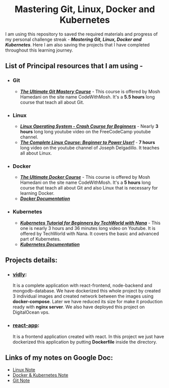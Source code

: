 <h1 align="center"> Mastering Git, Linux, Docker and Kubernetes </h1>

I am using this repository to saved the required materials and progress of my
personal challenge streak - **_Mastering Git, Linux, Docker and Kubernetes_**.
Here I am also saving the projects that I have completed throughout this
learning journey.

## List of Principal resources that I am using -

- ### Git
  - **_[The Ultimate Git Mastery Course](https://codewithmosh.com/p/the-ultimate-git-course)_** -
    This course is offered by Mosh Hamedani on the site name CodeWithMosh. It's
    a **5.5 hours** long course that teach all about Git.
- ### Linux
  - **_[Linux Operating System - Crash Course for Beginners](https://youtu.be/ROjZy1WbCIA)_** -
    Nearly **3 hours** long long youtube video on the FreeCodeCamp youtube
    channel.
  - **_[The Complete Linux Course: Beginner to Power User!](https://youtu.be/wBp0Rb-ZJak)_** -
    **7 hours** long video on the youtube channel of Joseph Delgadillo. It
    teaches all about Linux.
- ### Docker

  - **_[The Ultimate Docker Course](https://codewithmosh.com/p/the-ultimate-docker-course)_** -
    This course is offered by Mosh Hamedani on the site name CodeWithMosh. It's
    a **5 hours** long course that teach all about Git and also Linux that is
    necessary for learning Docker.
  - **_[Docker Documentation](https://docs.docker.com/get-started/)_**

- ### Kubernetes
  - **_[Kubernetes Tutorial for Beginners by TechWorld with Nana](https://youtu.be/X48VuDVv0do)_** -
    This one is nearly 3 hours and 36 minutes long video on Youtube. It is
    offered by TechWorld with Nana. It covers the basic and advanced part of
    Kubernetes.
  - **_[Kubernetes Documentation](https://kubernetes.io/docs/setup/)_**

## Projects details:

- ### [vidly](https://github.com/alamgirakash2000/Mastering-Git-Linux-Docker-Kubernetes/tree/main/vidly):

  It is a complete application with react-frontend, node-backend and
  mongodb-database. We have dockerized this whole project by created 3
  individual images and created network between the images using
  **docker-compose**. Later we have reduced its size for make it production
  ready with **nginx server**. We also have deployed this project on
  DigitalOcean vps.

- ### [react-app](https://github.com/alamgirakash2000/Mastering-Git-Linux-Docker-Kubernetes/tree/main/react-app):
  It is a frontend application created with react. In this project we just have
  dockerized this application by putting **Dockerfile** inside the directory.

## Links of my notes on Google Doc:

- [Linux Note](https://docs.google.com/document/d/1uxVD4_wFVQish-aBhw1ia3PpI8sgCfix5WLNwkCysC8)
- [Docker & Kubernetes Note](https://docs.google.com/document/d/1r3rJ9ItW72cQ_mtXJ97KrNQT7VF4M9gI52wS1zY_rIc/edit?usp=sharing)
- [Git Note](https://docs.google.com/document/d/13cDVmQ_ayZr2M1rA5ziBfqoPa_-WEWuKEBXz2Dtch5I)
